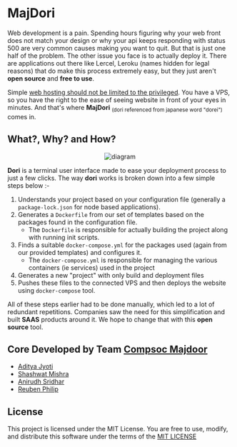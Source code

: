 # MajDori

Web development is a pain. Spending hours figuring why your web front does not match your design or why your api keeps responding with status 500 are very common causes making you want to quit. But that is just one half of the problem. The other issue you face is to actually deploy it. There are applications out there like Lercel, Leroku (names hidden for legal reasons) that do make this process extremely easy, but they just aren't **open source** and **free to use**.

Simple <ins>web hosting should not be limited to the privileged</ins>. You have a VPS, so you have the right to the ease of seeing website in front of your eyes in minutes. And that's where **MajDori** <sub>(dori referenced from japanese word "dorei")</sub> comes in. 

## What?, Why? and How?

<center>
    <img src="./.github/diagram.png" alt="diagram" />
</center>

**Dori** is a terminal user interface made to ease your deployment process to just a few clicks. The way **dori** works is broken down into a few simple steps below :-

1. Understands your project based on your configuration file (generally a `package-lock.json` for node based applications).
2. Generates a `Dockerfile` from our set of templates based on the packages found in the configuration file.
    - The `Dockerfile` is responsible for actually building the project along with running init scripts.
3. Finds a suitable `docker-compose.yml` for the packages used (again from our provided templates) and configures it.
    - The `docker-compose.yml` is responsible for managing the various containers (ie services) used in the project
4. Generates a new "project" with only build and deployment files
5. Pushes these files to the connected VPS and then deploys the website using `docker-compose` tool.

All of these steps earlier had to be done manually, which led to a lot of redundant repetitions. Companies saw the need for this simplification and built **SAAS** products around it. We hope to change that with this **open source** tool.

## Core Developed by Team [Compsoc Majdoor](https://github.com/ComputerSocietyVITC/)

- [Aditya Jyoti](https://github.com/Aditya-Jyoti)
- [Shashwat Mishra](https://github.com/Shashwatm74)
- [Anirudh Sridhar](https://github.com/anirudhsridhar225)
- [Reuben Philip](https://github.com/AltSumpreme)

## License

This project is licensed under the MIT License. You are free to use, modify, and distribute this software under the terms of the [MIT LICENSE](https://github.com/Aditya-Jyoti/Dori/blob/main/LICENSE)


